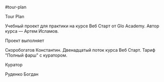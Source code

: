 #tour-plan

Tour Plan

Учебный проект для практики на курсе Веб Старт от Glo Academy. Автор курса — Артем Исламов.

Проект выполняет

Скоробогатов Константин. Двенадцатый поток курса Веб Старт. Тариф "Полный фарш" с куратором.

Куратор

Руденко Богдан
